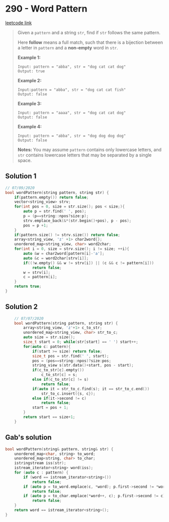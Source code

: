 # 290 - Word Pattern

[leetcode link](https://leetcode.com/problems/word-pattern/)

> Given a `pattern` and a string `str`, find if `str` follows the same pattern.
>
> Here **follow** means a full match, such that there is a bijection between a letter in `pattern` and a **non-empty** word in `str`.
>
> **Example 1:**
>
> ```
> Input: pattern = "abba", str = "dog cat cat dog"
> Output: true
> ```
>
> **Example 2:**
>
> ```
> Input:pattern = "abba", str = "dog cat cat fish"
> Output: false
> ```
>
> **Example 3:**
>
> ```
> Input: pattern = "aaaa", str = "dog cat cat dog"
> Output: false
> ```
>
> **Example 4:**
>
> ```
> Input: pattern = "abba", str = "dog dog dog dog"
> Output: false
> ```
>
> **Notes:**
>  You may assume `pattern` contains only lowercase letters, and `str` contains lowercase letters that may be separated by a single space.

## Solution 1

```cpp
// 07/09/2020
bool wordPattern(string pattern, string str) {
    if(pattern.empty()) return false;
    vector<string_view> strv;
    for(int pos = 0, size = str.size(); pos < size;){
        auto p = str.find(' ', pos);
        p = (p==string::npos?size:p);
        strv.emplace_back(&*(str.begin()+pos), p - pos);
        pos = p +1;
    }
    if(pattern.size() != strv.size()) return false;
    array<string_view, 'z' +1> char2word{};
    unordered_map<string_view, char> word2char;
    for(int i = 0, size = strv.size(); i != size; ++i){
        auto &w = char2word[pattern[i]-'a'];
        auto &c = word2char[strv[i]];
        if((!w.empty() && w != strv[i]) || (c && c != pattern[i]))
            return false;
        w = strv[i];
        c = pattern[i];
    }
    return true;
}
```
## Solution 2

```cpp
    // 07/07/2020
    bool wordPattern(string pattern, string str) {
        array<string_view, 'z'+1> c_to_str;
        unordered_map<string_view, char> str_to_c;
        auto size = str.size();
        size_t start = 0; while(str[start] == ' ') start++;
        for(auto c: pattern){
            if(start >= size) return false;
            size_t pos = str.find(' ', start);
            pos = (pos==string::npos)?size:pos;
            string_view s(str.data()+start, pos - start);
            if(c_to_str[c].empty())
                c_to_str[c] = s;
            else if(c_to_str[c] != s) 
                return false;
            if(auto it = str_to_c.find(s); it == str_to_c.end())
                str_to_c.insert({s, c});
            else if(it->second != c) 
                return false;
            start = pos + 1;
        }
        return start == size+1;
    }
```

## Gab's solution

```cpp
bool wordPattern(string& pattern, string& str) {
    unordered_map<char, string> to_word;
    unordered_map<string, char> to_char;
    istringstream iss(str);
    istream_iterator<string> word(iss);
    for (auto c : pattern) {
        if (word == istream_iterator<string>()) 
            return false;
        if (auto p = to_word.emplace(c, *word); p.first->second != *word)
            return false;
        if (auto p = to_char.emplace(*word++, c); p.first->second != c)
            return false;
    }
    return word == istream_iterator<string>();
}
```

